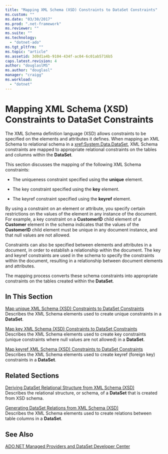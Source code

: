 ```yaml
---
title: "Mapping XML Schema (XSD) Constraints to DataSet Constraints"
ms.custom: ""
ms.date: "03/30/2017"
ms.prod: ".net-framework"
ms.reviewer: ""
ms.suite: ""
ms.technology: 
  - "dotnet-ado"
ms.tgt_pltfrm: ""
ms.topic: "article"
ms.assetid: 3d0d1a4b-9104-434f-ac04-6c01ab5716b5
caps.latest.revision: 4
author: "douglaslMS"
ms.author: "douglasl"
manager: "craigg"
ms.workload: 
  - "dotnet"
---
```

# Mapping XML Schema (XSD) Constraints to DataSet Constraints
The XML Schema definition language (XSD) allows constraints to be specified on the elements and attributes it defines. When mapping an XML Schema to relational schema in a <xref:System.Data.DataSet>, XML Schema constraints are mapped to appropriate relational constraints on the tables and columns within the **DataSet**.  
  
 This section discusses the mapping of the following XML Schema constraints:  
  
-   The uniqueness constraint specified using the **unique** element.  
  
-   The key constraint specified using the **key** element.  
  
-   The keyref constraint specified using the **keyref** element.  
  
 By using a constraint on an element or attribute, you specify certain restrictions on the values of the element in any instance of the document. For example, a key constraint on a **CustomerID** child element of a **Customer** element in the schema indicates that the values of the **CustomerID** child element must be unique in any document instance, and that null values are not allowed.  
  
 Constraints can also be specified between elements and attributes in a document, in order to establish a relationship within the document. The key and keyref constraints are used in the schema to specify the constraints within the document, resulting in a relationship between document elements and attributes.  
  
 The mapping process converts these schema constraints into appropriate constraints on the tables created within the **DataSet**.  
  
## In This Section  
 [Map unique XML Schema (XSD) Constraints to DataSet Constraints](../../../../../docs/framework/data/adonet/dataset-datatable-dataview/map-unique-xml-schema-xsd-constraints-to-dataset-constraints.md)  
 Describes the XML Schema elements used to create unique constraints in a **DataSet**.  
  
 [Map key XML Schema (XSD) Constraints to DataSet Constraints](../../../../../docs/framework/data/adonet/dataset-datatable-dataview/map-key-xml-schema-xsd-constraints-to-dataset-constraints.md)  
 Describes the XML Schema elements used to create key constraints (unique constraints where null values are not allowed) in a **DataSet**.  
  
 [Map keyref XML Schema (XSD) Constraints to DataSet Constraints](../../../../../docs/framework/data/adonet/dataset-datatable-dataview/map-keyref-xml-schema-xsd-constraints-to-dataset-constraints.md)  
 Describes the XML Schema elements used to create keyref (foreign key) constraints in a **DataSet**.  
  
## Related Sections  
 [Deriving DataSet Relational Structure from XML Schema (XSD)](../../../../../docs/framework/data/adonet/dataset-datatable-dataview/deriving-dataset-relational-structure-from-xml-schema-xsd.md)  
 Describes the relational structure, or schema, of a **DataSet** that is created from XSD schema.  
  
 [Generating DataSet Relations from XML Schema (XSD)](../../../../../docs/framework/data/adonet/dataset-datatable-dataview/generating-dataset-relations-from-xml-schema-xsd.md)  
 Describes the XML Schema elements used to create relations between table columns in a **DataSet**.  
  
## See Also  
 [ADO.NET Managed Providers and DataSet Developer Center](http://go.microsoft.com/fwlink/?LinkId=217917)
